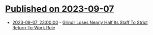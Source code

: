 # [Published on 2023-09-07](index.md)

* [2023-09-07, 23:00:00](https://slashdot.org/story/23/09/07/214232/grindr-loses-nearly-half-its-staff-to-strict-return-to-work-rule?utm_source=rss1.0mainlinkanon&utm_medium=feed) - [Grindr Loses Nearly Half Its Staff To Strict Return-To-Work Rule](https://slashdot.org/story/23/09/07/214232/grindr-loses-nearly-half-its-staff-to-strict-return-to-work-rule?utm_source=rss1.0mainlinkanon&utm_medium=feed)
